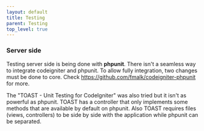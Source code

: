 ```yaml
---
layout: default
title: Testing
parent: Testing
top_level: true
---
```


### Server side
Testing server side is being done with **phpunit**.
There isn't a seamless way to integrate codeigniter and phpunit. To allow fully integration, two changes must be done to core. 
Check https://github.com/fmalk/codeigniter-phpunit for more.

The "TOAST - Unit Testing for CodeIgniter" was also tried but it isn't as powerful as phpunit. TOAST has a controller that only implements some methods that are available by default on phpunit. Also TOAST requires files (views, controllers) to be side by side with the application while phpunit can be separated.

